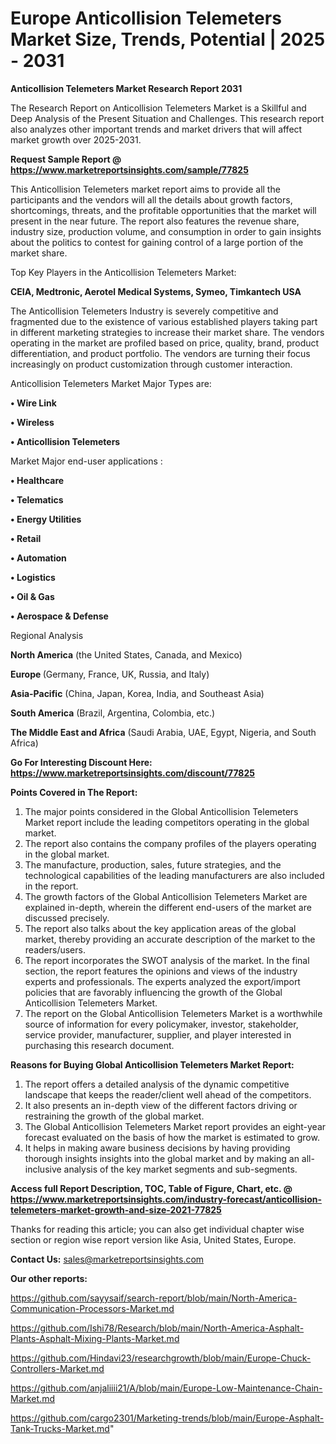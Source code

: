 # Europe Anticollision Telemeters Market Size, Trends, Potential | 2025 - 2031

<strong>Anticollision Telemeters Market Research Report 2031</strong>

The Research Report on Anticollision Telemeters Market is a Skillful and Deep Analysis of the Present Situation and Challenges. This research report also analyzes other important trends and market drivers that will affect market growth over 2025-2031.

<strong>Request Sample Report @ <a href=https://www.marketreportsinsights.com/sample/77825>https://www.marketreportsinsights.com/sample/77825</a></strong>

This Anticollision Telemeters market report aims to provide all the participants and the vendors will all the details about growth factors, shortcomings, threats, and the profitable opportunities that the market will present in the near future. The report also features the revenue share, industry size, production volume, and consumption in order to gain insights about the politics to contest for gaining control of a large portion of the market share.

Top Key Players in the Anticollision Telemeters Market:

<strong>CEIA, Medtronic, Aerotel Medical Systems, Symeo, Timkantech USA</strong>

The Anticollision Telemeters Industry is severely competitive and fragmented due to the existence of various established players taking part in different marketing strategies to increase their market share. The vendors operating in the market are profiled based on price, quality, brand, product differentiation, and product portfolio. The vendors are turning their focus increasingly on product customization through customer interaction.

Anticollision Telemeters Market Major Types are:

<strong>• Wire Link

• Wireless

• Anticollision Telemeters</strong>

Market Major end-user applications :

<strong>• Healthcare

• Telematics

• Energy Utilities

• Retail

• Automation

• Logistics

• Oil & Gas

• Aerospace & Defense</strong>

Regional Analysis

</u><strong><b>North America</b></strong> (the United States, Canada, and Mexico)

<strong><b>Europe </b></strong>(Germany, France, UK, Russia, and Italy)

<strong><b>Asia-Pacific</b></strong> (China, Japan, Korea, India, and Southeast Asia)

<strong><b>South America</b></strong> (Brazil, Argentina, Colombia, etc.)

<strong><b>The Middle East and Africa</b></strong> (Saudi Arabia, UAE, Egypt, Nigeria, and South Africa)

<strong>Go For Interesting Discount Here: <a href=https://www.marketreportsinsights.com/discount/77825>https://www.marketreportsinsights.com/discount/77825</a></strong>

<strong>Points Covered in The Report:</strong>
<ol>
  <li>The major points considered in the Global Anticollision Telemeters Market report include the leading competitors operating in the global market.</li>
  <li>The report also contains the company profiles of the players operating in the global market.</li>
  <li>The manufacture, production, sales, future strategies, and the technological capabilities of the leading manufacturers are also included in the report.</li>
  <li>The growth factors of the Global Anticollision Telemeters Market are explained in-depth, wherein the different end-users of the market are discussed precisely.</li>
  <li>The report also talks about the key application areas of the global market, thereby providing an accurate description of the market to the readers/users.</li>
  <li>The report incorporates the SWOT analysis of the market. In the final section, the report features the opinions and views of the industry experts and professionals. The experts analyzed the export/import policies that are favorably influencing the growth of the Global Anticollision Telemeters Market.</li>
  <li>The report on the Global Anticollision Telemeters Market is a worthwhile source of information for every policymaker, investor, stakeholder, service provider, manufacturer, supplier, and player interested in purchasing this research document.</li>
</ol>
<strong>Reasons for Buying Global Anticollision Telemeters Market Report:</strong>

<ol>
  <li>The report offers a detailed analysis of the dynamic competitive landscape that keeps the reader/client well ahead of the competitors.</li>
  <li>It also presents an in-depth view of the different factors driving or restraining the growth of the global market.</li>
  <li>The Global Anticollision Telemeters Market report provides an eight-year forecast evaluated on the basis of how the market is estimated to grow.</li>
  <li>It helps in making aware business decisions by having providing thorough insights insights into the global market and by making an all-inclusive analysis of the key market segments and sub-segments.</li>
</ol>
<strong>Access full Report Description, TOC, Table of Figure, Chart, etc. @ <a href=https://www.marketreportsinsights.com/industry-forecast/anticollision-telemeters-market-growth-and-size-2021-77825>https://www.marketreportsinsights.com/industry-forecast/anticollision-telemeters-market-growth-and-size-2021-77825</a></strong>


Thanks for reading this article; you can also get individual chapter wise section or region wise report version like Asia, United States, Europe.

<strong>Contact Us:</strong>
sales@marketreportsinsights.com

<strong>Our other reports:</strong>

<a href=https://github.com/sayysaif/search-report/blob/main/North-America-Communication-Processors-Market.md>https://github.com/sayysaif/search-report/blob/main/North-America-Communication-Processors-Market.md</a>

<a href=https://github.com/Ishi78/Research/blob/main/North-America-Asphalt-Plants-Asphalt-Mixing-Plants-Market.md>https://github.com/Ishi78/Research/blob/main/North-America-Asphalt-Plants-Asphalt-Mixing-Plants-Market.md</a>

<a href=https://github.com/Hindavi23/researchgrowth/blob/main/Europe-Chuck-Controllers-Market.md>https://github.com/Hindavi23/researchgrowth/blob/main/Europe-Chuck-Controllers-Market.md</a>

<a href=https://github.com/anjaliiii21/A/blob/main/Europe-Low-Maintenance-Chain-Market.md>https://github.com/anjaliiii21/A/blob/main/Europe-Low-Maintenance-Chain-Market.md</a>

<a href=https://github.com/cargo2301/Marketing-trends/blob/main/Europe-Asphalt-Tank-Trucks-Market.md>https://github.com/cargo2301/Marketing-trends/blob/main/Europe-Asphalt-Tank-Trucks-Market.md</a>"
